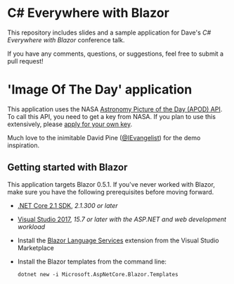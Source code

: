 # C# Everywhere with Blazor #
This repository includes slides and a sample application for Dave's *C# Everywhere with Blazor* conference talk.

If you have any comments, questions, or suggestions, feel free to submit a pull request!

# 'Image Of The Day' application

This application uses the NASA [Astronomy Picture of the Day (APOD) API](https://api.nasa.gov/api.html#apod). To call this API, you need to get a key from NASA. If you plan to use 
this extensively, please [apply for your own key](https://api.nasa.gov/index.html#apply-for-an-api-key).

Much love to the inimitable David Pine ([@IEvangelist](https://github.com/IEvangelist)) for the demo inspiration.

## Getting started with Blazor ##
This application targets Blazor 0.5.1. If you've never worked with Blazor, make sure you have the following prerequisites before moving forward.
* [.NET Core 2.1 SDK](https://go.microsoft.com/fwlink/?linkid=873092), *2.1.300 or later*
* [Visual Studio 2017](https://go.microsoft.com/fwlink/?linkid=873092), *15.7 or later with the ASP.NET and web development workload*
* Install the [Blazor Language Services](https://marketplace.visualstudio.com/items?itemName=aspnet.blazor) extension from the Visual Studio Marketplace
* Install the Blazor templates from the command line:

    ```
    dotnet new -i Microsoft.AspNetCore.Blazor.Templates
    ```

